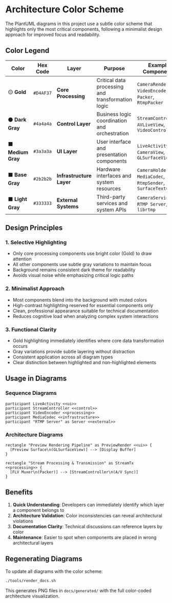 # Architecture Color Scheme

The PlantUML diagrams in this project use a subtle color scheme that highlights only the most critical components, following a minimalist design approach for improved focus and readability.

## Color Legend

| Color | Hex Code | Layer | Purpose | Example Components |
|-------|----------|-------|---------|-------------------|
| 🟡 **Gold** | `#D4AF37` | **Core Processing** | Critical data processing and transformation logic | `CameraRenderer`, `VideoEncoder`, `FLV Packer`, `RtmpPacker` |
| ⚫ **Dark Gray** | `#4a4a4a` | **Control Layer** | Business logic coordination and orchestration | `StreamController`, `AVLiveView`, `VideoController` |
| ⬛ **Medium Gray** | `#3a3a3a` | **UI Layer** | User interface and presentation components | `LiveActivity`, `CameraView`, `GLSurfaceView` |
| ⬛ **Base Gray** | `#2b2b2b` | **Infrastructure Layer** | Hardware interfaces and system resources | `CameraHolder`, `MediaCodec`, `RtmpSender`, `SurfaceTexture` |
| ⬛ **Light Gray** | `#333333` | **External Systems** | Third-party services and system APIs | `CameraService`, `RTMP Server`, `librtmp` |

## Design Principles

### 1. **Selective Highlighting**
- Only core processing components use bright color (Gold) to draw attention
- All other components use subtle gray variations to maintain focus
- Background remains consistent dark theme for readability
- Avoids visual noise while emphasizing critical logic paths

### 2. **Minimalist Approach**
- Most components blend into the background with muted colors
- High-contrast highlighting reserved for essential components only
- Clean, professional appearance suitable for technical documentation
- Reduces cognitive load when analyzing complex system interactions

### 3. **Functional Clarity**
- Gold highlighting immediately identifies where core data transformation occurs
- Gray variations provide subtle layering without distraction
- Consistent application across all diagram types
- Clear distinction between highlighted and non-highlighted elements

## Usage in Diagrams

### Sequence Diagrams
```plantuml
participant LiveActivity <<ui>>
participant StreamController <<control>>
participant VideoEncoder <<processing>>
participant MediaCodec <<infrastructure>>
participant "RTMP Server" as Server <<external>>
```

### Architecture Diagrams
```plantuml
rectangle "Preview Rendering Pipeline" as PreviewRender <<ui>> {
  [Preview Surface\n(GLSurfaceView)] --> [Display Buffer]
}

rectangle "Stream Processing & Transmission" as StreamTx <<processing>> {
  [FLV Muxer\n(Packer)] --> [StreamController\n(A/V Sync)]
}
```

## Benefits

1. **Quick Understanding**: Developers can immediately identify which layer a component belongs to
2. **Architecture Validation**: Color inconsistencies can reveal architectural violations
3. **Documentation Clarity**: Technical discussions can reference layers by color
4. **Maintenance**: Easier to spot when components are placed in wrong architectural layers

## Regenerating Diagrams

To update all diagrams with the color scheme:

```bash
./tools/render_docs.sh
```

This generates PNG files in `docs/generated/` with the full color-coded architecture visualization.